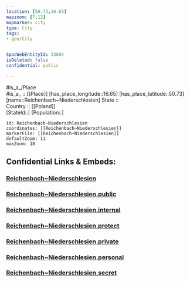 ```yaml
---
location: [50.73,16.65] 
mapzoom: [7,12] 
mapmarker: city 
type: City
tags:
- geo/City


SpocWebEntityId: 33684
isDeleted: false
confidential: public

---
```

#is_a_/Place  
#is_a_ :: [[Place]] 
[has_place_longitude::16.65] 
[has_place_latitude::50.73] 
[name::Reichenbach~Niederschlesien] 
State ::  
Country :: [[Poland]]  
[StateId::] 
[Population::] 



```leaflet
id: Reichenbach~Niederschlesien
coordinates: [[Reichenbach~Niederschlesien]] 
markerFile: [[Reichenbach~Niederschlesien]] 
defaultZoom: 11 
maxZoom: 18
```


## Confidential Links & Embeds: 

### [Reichenbach~Niederschlesien](/_Standards/Earth/Continent/Europe/Europe~East/Poland/Provinces~Poland/Lower_Silesian/City/Reichenbach~Niederschlesien.md) 

### [Reichenbach~Niederschlesien.public](/_public/Earth/Continent/Europe/Europe~East/Poland/Provinces~Poland/Lower_Silesian/City/Reichenbach~Niederschlesien.public.md) 

### [Reichenbach~Niederschlesien.internal](/_internal/Earth/Continent/Europe/Europe~East/Poland/Provinces~Poland/Lower_Silesian/City/Reichenbach~Niederschlesien.internal.md) 

### [Reichenbach~Niederschlesien.protect](/_protect/Earth/Continent/Europe/Europe~East/Poland/Provinces~Poland/Lower_Silesian/City/Reichenbach~Niederschlesien.protect.md) 

### [Reichenbach~Niederschlesien.private](/_private/Earth/Continent/Europe/Europe~East/Poland/Provinces~Poland/Lower_Silesian/City/Reichenbach~Niederschlesien.private.md) 

### [Reichenbach~Niederschlesien.personal](/_personal/Earth/Continent/Europe/Europe~East/Poland/Provinces~Poland/Lower_Silesian/City/Reichenbach~Niederschlesien.personal.md) 

### [Reichenbach~Niederschlesien.secret](/_secret/Earth/Continent/Europe/Europe~East/Poland/Provinces~Poland/Lower_Silesian/City/Reichenbach~Niederschlesien.secret.md)


